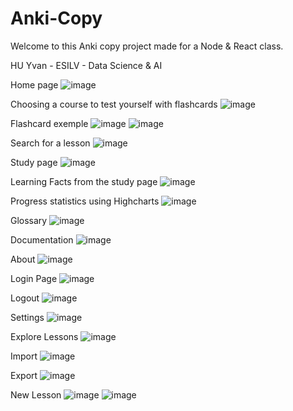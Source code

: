# Anki-Copy
Welcome to this Anki copy project made for a Node & React class.

HU Yvan - ESILV - Data Science & AI

Home page
![image](https://github.com/Budweiser1337/Anki-Copy/assets/145338914/e786eb42-0c0b-4609-a813-728fd3602932)

Choosing a course to test yourself with flashcards
![image](https://github.com/Budweiser1337/Anki-Copy/assets/145338914/d0333633-fdae-436f-9cc9-766fcbfe3148)

Flashcard exemple
![image](https://github.com/Budweiser1337/Anki-Copy/assets/145338914/52f9c33d-cb65-44fd-956a-1b8f55a2cce8)
![image](https://github.com/Budweiser1337/Anki-Copy/assets/145338914/509faf70-05a9-49a7-800f-b89741ab0b44)


Search for a lesson
![image](https://github.com/Budweiser1337/Anki-Copy/assets/145338914/4fd7efe4-63f9-45cf-94f4-ff7b8ba2a260)

Study page
![image](https://github.com/Budweiser1337/Anki-Copy/assets/145338914/bbd035ea-bb03-4b4e-a490-fb8987c89b7c)

Learning Facts from the study page
![image](https://github.com/Budweiser1337/Anki-Copy/assets/145338914/d04c8f1b-f37a-4f23-a20c-da63d32e7a63)

Progress statistics using Highcharts
![image](https://github.com/Budweiser1337/Anki-Copy/assets/145338914/d4b89358-d07b-489b-9c89-fa90561ffb1d)

Glossary
![image](https://github.com/Budweiser1337/Anki-Copy/assets/145338914/87efe8a4-8a97-4134-ac39-9595b0b998db)

Documentation
![image](https://github.com/Budweiser1337/Anki-Copy/assets/145338914/2e5c5022-18dc-4c20-936e-ee07fc9f0127)

About
![image](https://github.com/Budweiser1337/Anki-Copy/assets/145338914/2f18e9f3-1dcc-4780-a079-2f8f2652a610)

Login Page
![image](https://github.com/Budweiser1337/Anki-Copy/assets/145338914/82f0faa1-6b7b-4cba-885a-98f485abbd20)

Logout
![image](https://github.com/Budweiser1337/Anki-Copy/assets/145338914/4f67feff-7959-4ce0-a268-62d36c692ab4)

Settings
![image](https://github.com/Budweiser1337/Anki-Copy/assets/145338914/966081b2-e572-4508-90cf-26f15d41cd18)

Explore Lessons
![image](https://github.com/Budweiser1337/Anki-Copy/assets/145338914/10b5cc89-41a0-4ccc-a5f0-dd3b28cc18ef)

Import
![image](https://github.com/Budweiser1337/Anki-Copy/assets/145338914/3db3f941-d3ee-4060-b920-fc0705e87471)

Export 
![image](https://github.com/Budweiser1337/Anki-Copy/assets/145338914/ab5c26bf-4f55-4d34-a478-1f1348381ef7)

New Lesson
![image](https://github.com/Budweiser1337/Anki-Copy/assets/145338914/818acc4b-059d-4292-83fb-703753de7d60)
![image](https://github.com/Budweiser1337/Anki-Copy/assets/145338914/c73ed2c7-130e-4264-9627-ebd2f18e5aba)


